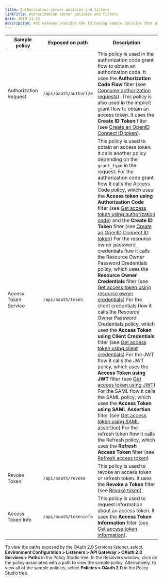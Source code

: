 ```yaml
---
title: Authorization server policies and filters
linkTitle: Authorization server policies and filters
date: 2019-11-18
description: API Gateway provides the following sample policies that are exposed by the OAuth 2.0 Services listener on the following paths.
---
```


| Sample policy         | Exposed on path        | Description                                                                                                                                                                                                                                                                                                                                                   |
|-----------------------|------------------------|---------------------------------------------------------------------------------------------------------------------------------------------------------------------------------------------------------------------------------------------------------------------------------------------------------------------------------------------------------------|
| Authorization Request | `/api/oauth/authorize` | This policy is used in the authorization code grant flow to obtain an authorization code. It uses the **Authorization Code Flow** filter (see [Consume authorization requests](/docs/apigw_oauth/oauth_auth_server/oauth_authz_code_flow)). This policy is also used in the implicit grant flow to obtain an access token. It uses the **Create ID Token** filter (see [Create an OpenID Connect ID token](/docs/apigw_oauth/oauth_openid_filters/oauth_openid_create)).                                                                                                                                                          |
| Access Token Service  | `/api/oauth/token`     | This policy is used to obtain an access token. It calls another policy depending on the `grant_type` in the request: For the authorization code grant flow it calls the Access Code policy, which uses the **Access token using Authorization Code** filter (see [Get access token using authorization code](/docs/apigw_oauth/gw_oauth_auth_server/oauth_access_tokens_auth_codes)) and the **Create ID Token** filter (see [Create an OpenID Connect ID token](/docs/apigw_oauth/oauth_openid_filters/oauth_openid_create)) For the resource owner password credentials flow it calls the Resource Owner Password Credentials policy, which uses the **Resource Owner Credentials** filter (see [Get access token using resource owner credentials](/docs/apigw_oauth/oauth_auth_server/oauth_resource_owner_credentials)) For the client credentials flow it calls the Resource Owner Password Credentials policy, which uses the **Access Token using Client Credentials** filter (see [Get access token using client credentials](/docs/apigw_oauth/oauth_auth_server/oauth_access_token_credentials)) For the JWT flow it calls the JWT policy, which uses the **Access Token using JWT** filter (see [Get access token using JWT](/docs/apigw_oauth/oauth_auth_server/oauth_access_token_jwt)) For the SAML flow it calls the SAML policy, which uses the **Access Token using SAML Assertion** filter (see [Get access token using SAML assertion](/docs/apigw_oauth/oauth_auth_server/oauth_access_token_saml)) For the refresh token flow it calls the Refresh policy, which uses the **Refresh Access Token** filter (see [Refresh access token](/docs/apigw_oauth/oauth_auth_server/oauth_access_token_refresh))                                                                                                                                                                            |
| Revoke Token          | `/api/oauth/revoke`    | This policy is used to revoke an access token or refresh token. It uses the **Revoke a Token** filter (see [Revoke token](/docs/apigw_oauth/oauth_auth_server/oauth_revoke_token)).                                                                                                                                                                                               |
| Access Token Info     | `/api/oauth/tokeninfo` | This policy is used to request information about an access token. It uses the **Access Token Information** filter (see [Get access token information](/docs/apigw_oauth/oauth_auth_server/oauth_access_token_info)).

To view the paths exposed by the OAuth 2.0 Services listener, select **Environment Configuration > Listeners > API Gateway > OAuth 2.0 Services > Paths** in the Policy Studio tree. In the Resolvers window, click on the policy associated with a path to view the sample policy. Alternatively, to view all of the sample policies, select **Policies > OAuth 2.0** in the Policy Studio tree.
